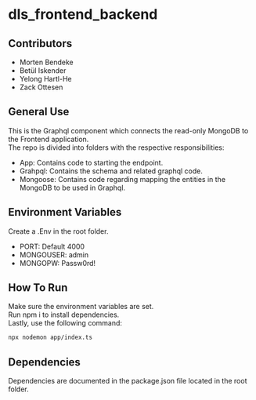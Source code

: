 # dls_frontend_backend

## Contributors

- Morten Bendeke
- Betül Iskender
- Yelong Hartl-He
- Zack Ottesen

## General Use
This is the Graphql component which connects the read-only MongoDB to the Frontend application.<br>
The repo is divided into folders with the respective responsibilities:
- App: Contains code to starting the endpoint.
- Grahpql: Contains the schema and related graphql code.
- Mongoose: Contains code regarding mapping the entities in the MongoDB to be used in Graphql.

## Environment Variables
Create a .Env in the root folder.

- PORT: Default 4000
- MONGOUSER: admin
- MONGOPW: Passw0rd!

## How To Run
Make sure the environment variables are set.<br>
Run npm i to install dependencies.<br>
Lastly, use the following command:

```bash
npx nodemon app/index.ts
```

## Dependencies
Dependencies are documented in the package.json file located in the root folder.